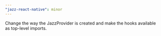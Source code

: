 ```yaml
---
"jazz-react-native": minor
---
```


Change the way the JazzProvider is created and make the hooks available as top-level imports.

